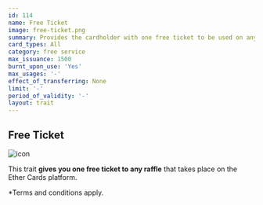 ```yaml
---
id: 114
name: Free Ticket
image: free-ticket.png
summary: Provides the cardholder with one free ticket to be used on any participating Ticket event.
card_types: All
category: free service
max_issuance: 1500
burnt_upon_use: 'Yes'
max_usages: '-'
effect_of_transferring: None
limit: '-'
period_of_validity: '-'
layout: trait
---
```


## Free Ticket

![icon](/assets/images/trait-icons/{{page.image}})

This trait **gives you one free ticket to any raffle** that takes place on the Ether Cards platform. 

*Terms and conditions apply.
